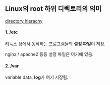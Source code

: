 

## Linux의 root 하위 디렉토리의 의미  

[directory hierachy](http://www.aboutlinux.info/2007/03/what-does-etc-stands-for-in-linuxunix.html)  



#### 1. /etc   
리눅스 상에서 동작하는 프로그램들의 **설정 파일**이 저장.  

nginx / apache2 등등 설정 파일은 여기에 있음.  
  

#### 2. /var  
variable data, **log**가 여기 저장됨.  


